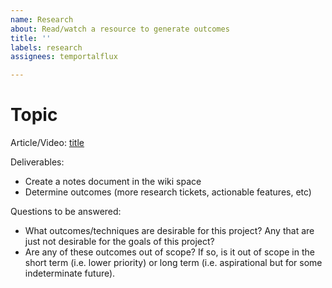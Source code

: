 ```yaml
---
name: Research
about: Read/watch a resource to generate outcomes
title: ''
labels: research
assignees: temportalflux

---
```


# Topic

Article/Video: [title](url)

Deliverables:
- Create a notes document in the wiki space
- Determine outcomes (more research tickets, actionable features, etc)

Questions to be answered:
- What outcomes/techniques are desirable for this project? Any that are just not desirable for the goals of this project?
- Are any of these outcomes out of scope? If so, is it out of scope in the short term (i.e. lower priority) or long term (i.e. aspirational but for some indeterminate future).
